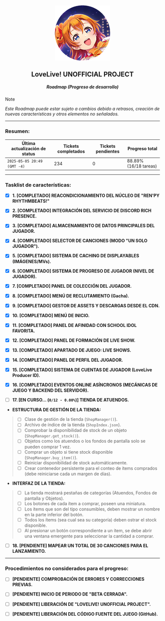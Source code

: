 <p align="center">
  <img width="180" height="180" src="https://github.com/CharlieFuu69/RenPy_RhythmBeats/blob/main/icons/llup_icon.png">
</p>

<h2 align="center"> LoveLive! UNOFFICIAL PROJECT </h2>
<h5 align="center"> Roadmap (Progreso de desarrollo) </h5>

> [!NOTE]
> _Este Roadmap puede estar sujeto a cambios debido a retrasos, creación de nuevas características y otros elementos no señalados._

---

### Resumen:

| Última actualización de status | Tickets completados | Tickets pendientes | Progreso total         |
|---|---|---|---|
| `2025-05-05 20:49 (GMT -4)`    | 234                 | 0                  | 88.89% (16/18 tareas)  |

---

### Tasklist de características:

- [x] **1. [COMPLETADO] REACONDICIONAMIENTO DEL NÚCLEO DE "REN'PY RHYTHMBEATS!"**

- [x] **2. [COMPLETADO] INTEGRACIÓN DEL SERVICIO DE DISCORD RICH PRESENCE.**

- [x] **3. [COMPLETADO] ALMACENAMIENTO DE DATOS PRINCIPALES DEL JUGADOR.**

- [x] **4. [COMPLETADO] SELECTOR DE CANCIONES (MODO "UN SOLO JUGADOR").**

- [x] **5. [COMPLETADO] SISTEMA DE CACHING DE DISPLAYABLES (IMÁGENES/MVs).**

- [x] **6. [COMPLETADO] SISTEMA DE PROGRESO DE JUGADOR (NIVEL DE JUGADOR).**

- [x] **7. [COMPLETADO] PANEL DE COLECCIÓN DEL JUGADOR.**

- [x] **8. [COMPLETADO] MENÚ DE RECLUTAMIENTO (Gacha).**

- [x] **9. [COMPLETADO] GESTOR DE ASSETS Y DESCARGAS DESDE EL CDN.**

- [x] **10. [COMPLETADO] MENÚ DE INICIO.**

- [x] **11. [COMPLETADO] PANEL DE AFINIDAD CON SCHOOL IDOL FAVORITA.**

- [x] **12. [COMPLETADO] PANEL DE FORMACIÓN DE LIVE SHOW.**

- [x] **13. [COMPLETADO] APARTADO DE JUEGO: LIVE SHOWS.**

- [x] **14. [COMPLETADO] PANEL DE PERFIL DEL JUGADOR.**

- [x] **15. [COMPLETADO] SISTEMA DE CUENTAS DE JUGADOR (LoveLive Producer ID).**

- [x] **16. [COMPLETADO] EVENTOS ONLINE ASÍNCRONOS (MECÁNICAS DE JUEGO Y BACKEND DEL SERVIDOR).**

- [ ] **17. [EN CURSO... (`0/12 - 0.00%`)] TIENDA DE ATUENDOS.**

* **ESTRUCTURA DE GESTIÓN DE LA TIENDA:**
> - [ ] Clase de gestión de la tienda (`ShopManager()`).
> - [ ] Archivo de índice de la tienda (`ShopIndex.json`).
> - [ ] Comprobar la disponibilidad de stock de un objeto (`ShopManager.get_stock()`).
> - [ ] Objetos como los atuendos o los fondos de pantalla solo se pueden comprar 1 vez.
> - [ ] Comprar un objeto si tiene stock disponible (`ShopManager.buy_item()`).
> - [ ] Reiniciar disponibilidad de stock automáticamente.
> - [ ] Crear contenedor persistente para el conteo de ítems comprados (debe reiniciarse cada un margen de días).

* **INTERFAZ DE LA TIENDA:**
> - [ ] La tienda mostrará pestañas de categorías (Atuendos, Fondos de pantalla y Objetos).
> - [ ] Los botones de cada ítem a comprar, poseen una miniatura.
> - [ ] Los ítems que son del tipo consumibles, deben mostrar un nombre en la parte inferior del botón.
> - [ ] Todos los ítems (sea cual sea su categoría) deben ostrar el stock disponible.
> - [ ] Al presionar un botón correspondiente a un ítem, se debe abrir una ventana emergente para seleccionar la cantidad a comprar.

- [ ] **18. [PENDIENTE] MAPEAR UN TOTAL DE 30 CANCIONES PARA EL LANZAMIENTO.**

---

### Procedimientos no considerados para el progreso:

- [ ] **[PENDIENTE] COMPROBACIÓN DE ERRORES Y CORRECCIONES PREVIAS.**

- [ ] **[PENDIENTE] INICIO DE PERIODO DE "BETA CERRADA".**

- [ ] **[PENDIENTE] LIBERACIÓN DE "LOVELIVE! UNOFFICIAL PROJECT".**

- [ ] **[PENDIENTE] LIBERACIÓN DEL CÓDIGO FUENTE DEL JUEGO (GitHub).**

